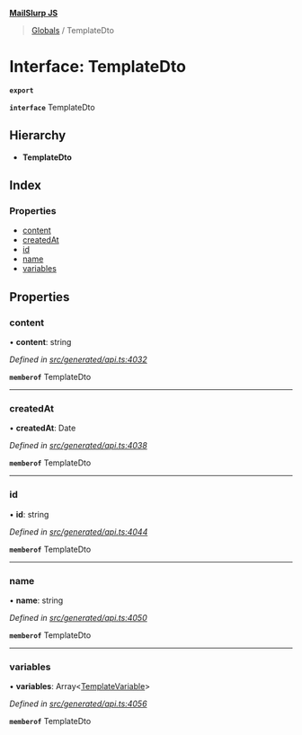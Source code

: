 **[MailSlurp JS](../README.md)**

> [Globals](../README.md) / TemplateDto

# Interface: TemplateDto

**`export`** 

**`interface`** TemplateDto

## Hierarchy

* **TemplateDto**

## Index

### Properties

* [content](templatedto.md#content)
* [createdAt](templatedto.md#createdat)
* [id](templatedto.md#id)
* [name](templatedto.md#name)
* [variables](templatedto.md#variables)

## Properties

### content

•  **content**: string

*Defined in [src/generated/api.ts:4032](https://github.com/mailslurp/mailslurp-client/blob/c83a162/src/generated/api.ts#L4032)*

**`memberof`** TemplateDto

___

### createdAt

•  **createdAt**: Date

*Defined in [src/generated/api.ts:4038](https://github.com/mailslurp/mailslurp-client/blob/c83a162/src/generated/api.ts#L4038)*

**`memberof`** TemplateDto

___

### id

•  **id**: string

*Defined in [src/generated/api.ts:4044](https://github.com/mailslurp/mailslurp-client/blob/c83a162/src/generated/api.ts#L4044)*

**`memberof`** TemplateDto

___

### name

•  **name**: string

*Defined in [src/generated/api.ts:4050](https://github.com/mailslurp/mailslurp-client/blob/c83a162/src/generated/api.ts#L4050)*

**`memberof`** TemplateDto

___

### variables

•  **variables**: Array\<[TemplateVariable](../modules/templatevariable.md)>

*Defined in [src/generated/api.ts:4056](https://github.com/mailslurp/mailslurp-client/blob/c83a162/src/generated/api.ts#L4056)*

**`memberof`** TemplateDto
